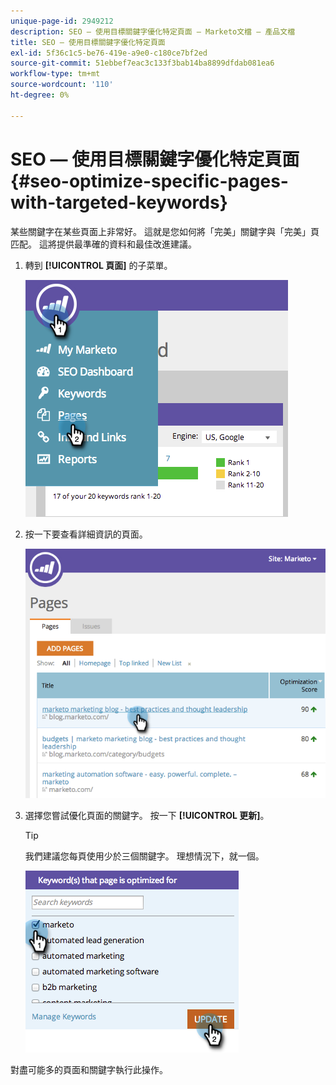 ```yaml
---
unique-page-id: 2949212
description: SEO — 使用目標關鍵字優化特定頁面 — Marketo文檔 — 產品文檔
title: SEO — 使用目標關鍵字優化特定頁面
exl-id: 5f36c1c5-be76-419e-a9e0-c180ce7bf2ed
source-git-commit: 51ebbef7eac3c133f3bab14ba8899dfdab081ea6
workflow-type: tm+mt
source-wordcount: '110'
ht-degree: 0%

---
```


# SEO — 使用目標關鍵字優化特定頁面 {#seo-optimize-specific-pages-with-targeted-keywords}

某些關鍵字在某些頁面上非常好。 這就是您如何將「完美」關鍵字與「完美」頁匹配。 這將提供最準確的資料和最佳改進建議。

1. 轉到 **[!UICONTROL 頁面]** 的子菜單。

   ![](assets/image2014-9-18-12-3a52-3a28.png)

1. 按一下要查看詳細資訊的頁面。

   ![](assets/image2014-9-18-12-3a52-3a41.png)

1. 選擇您嘗試優化頁面的關鍵字。 按一下 **[!UICONTROL 更新]**。

   >[!TIP]
   >
   >我們建議您每頁使用少於三個關鍵字。 理想情況下，就一個。

   ![](assets/image2014-9-18-12-3a52-3a46.png)

對盡可能多的頁面和關鍵字執行此操作。
